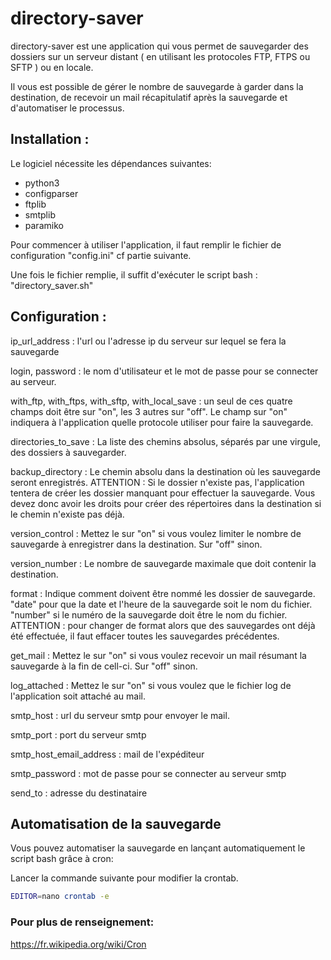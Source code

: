 

# directory-saver

directory-saver est une application qui vous permet de sauvegarder des dossiers sur un serveur distant ( en utilisant les protocoles FTP, FTPS ou SFTP ) ou en locale.

Il vous est possible de gérer le nombre de sauvegarde à garder dans la destination, de recevoir un mail récapitulatif après la sauvegarde et d'automatiser le processus.

## Installation :

Le logiciel nécessite les dépendances suivantes:

- python3
- configparser
- ftplib
- smtplib
- paramiko



Pour commencer à utiliser l'application, il faut remplir le fichier de configuration "config.ini" cf partie suivante.

Une fois le fichier remplie, il suffit d'exécuter le script bash : "directory_saver.sh"

## Configuration : 

ip_url_address : l'url ou l'adresse ip du serveur sur lequel se fera la sauvegarde  

login, password : le nom d'utilisateur et le mot de passe pour se connecter au serveur.

with_ftp, with_ftps, with_sftp, with_local_save : un seul de ces quatre champs doit être sur "on", les 3 autres sur "off". Le champ sur "on" indiquera à l'application quelle protocole utiliser pour faire la sauvegarde.

directories_to_save : La liste des chemins absolus, séparés par une virgule, des dossiers à sauvegarder.

backup_directory : Le chemin absolu dans la destination où les sauvegarde seront enregistrés. ATTENTION : Si le dossier n'existe pas, l'application tentera de créer les dossier manquant pour effectuer la sauvegarde. Vous devez donc avoir les droits pour créer des répertoires dans la destination si le chemin n'existe pas déjà.

version_control : Mettez le sur "on" si vous voulez limiter le nombre de sauvegarde à enregistrer dans la destination. Sur "off" sinon.

version_number : Le nombre de sauvegarde maximale que doit contenir la destination.

format : Indique comment doivent être nommé les dossier de sauvegarde. "date" pour que la date et l'heure de la sauvegarde soit le nom du fichier. "number" si le numéro de la sauvegarde doit être le nom du fichier. ATTENTION : pour changer de format alors que des sauvegardes ont déjà été effectuée, il faut effacer toutes les sauvegardes précédentes.

get_mail : Mettez le sur "on" si vous voulez recevoir un mail résumant la sauvegarde à la fin de cell-ci. Sur "off" sinon.

log_attached : Mettez le sur "on" si vous voulez que le fichier log de l'application soit attaché au mail.

smtp_host : url du serveur smtp pour envoyer le mail.

smtp_port : port du serveur smtp

smtp_host_email_address : mail de l'expéditeur 

smtp_password : mot de passe pour se connecter au serveur smtp

send_to : adresse du destinataire

## Automatisation de la sauvegarde

Vous pouvez automatiser la sauvegarde en lançant automatiquement le script bash grâce à cron:

Lancer la commande suivante pour modifier la crontab.

```bash
EDITOR=nano crontab -e
```

### Pour plus de renseignement:

https://fr.wikipedia.org/wiki/Cron